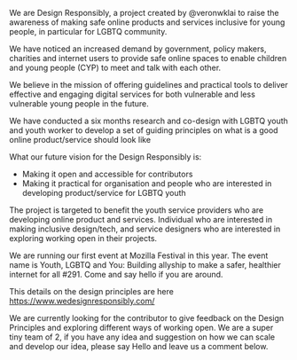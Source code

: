 We are Design Responsibly, a project created by @veronwklai to raise the awareness of making safe online products and services inclusive for young people, in particular for LGBTQ community. 

We have noticed an increased demand by government, policy makers, charities and internet users to provide safe online spaces to enable children and young people (CYP) to meet and talk with each other. 

We believe in the mission of offering guidelines and practical tools to deliver effective and engaging digital services for both vulnerable and less vulnerable young people in the future.

We have conducted a six months research and co-design with LGBTQ youth and youth worker to develop a set of guiding principles on what is a good online product/service should look like

What our future vision for the Design Responsibly is:

- Making it open and accessible for contributors
- Making it practical for organisation and people who are interested in developing product/service for LGBTQ youth

The project is targeted to benefit the youth service providers who are developing online product and services. Individual who are interested in making inclusive design/tech, and service designers who are interested in exploring working open in their projects. 

We are running our first event at Mozilla Festival in this year. The event name is Youth, LGBTQ and You: Building allyship to make a safer, healthier internet for all #291. Come and say hello if you are around.

This details on the design principles are here https://www.wedesignresponsibly.com/

We are currently looking for the contributor to give feedback on the Design Principles and exploring different ways of working open. We are a super tiny team of 2, if you have any idea and suggestion on how we can scale and develop our idea, please say Hello and leave us a comment below. 

 
